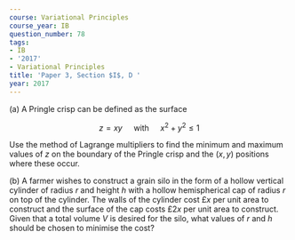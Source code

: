 ```yaml
---
course: Variational Principles
course_year: IB
question_number: 78
tags:
- IB
- '2017'
- Variational Principles
title: 'Paper 3, Section $I$, D '
year: 2017
---
```




(a) A Pringle crisp can be defined as the surface

$$z=x y \quad \text { with } \quad x^{2}+y^{2} \leqslant 1$$

Use the method of Lagrange multipliers to find the minimum and maximum values of $z$ on the boundary of the Pringle crisp and the $(x, y)$ positions where these occur.

(b) A farmer wishes to construct a grain silo in the form of a hollow vertical cylinder of radius $r$ and height $h$ with a hollow hemispherical cap of radius $r$ on top of the cylinder. The walls of the cylinder cost $£ x$ per unit area to construct and the surface of the cap costs $£ 2 x$ per unit area to construct. Given that a total volume $V$ is desired for the silo, what values of $r$ and $h$ should be chosen to minimise the cost?